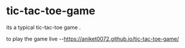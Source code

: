 # tic-tac-toe-game
its a typical tic-tac-toe game .

to play the game live --https://aniket0072.github.io/tic-tac-toe-game/
